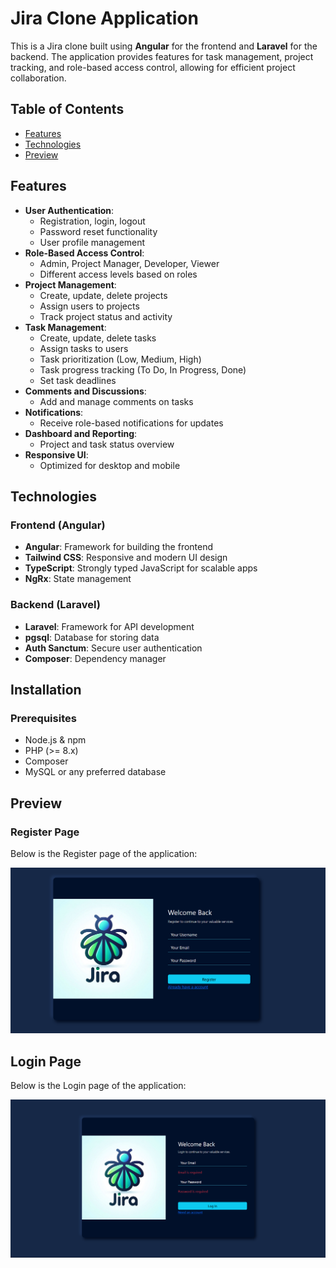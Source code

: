 # Jira Clone Application

This is a Jira clone built using **Angular** for the frontend and **Laravel** for the backend. The application provides features for task management, project tracking, and role-based access control, allowing for efficient project collaboration.

## Table of Contents
- [Features](#features)
- [Technologies](#technologies)
- [Preview](#preview)

## Features

- **User Authentication**:
  - Registration, login, logout
  - Password reset functionality
  - User profile management
- **Role-Based Access Control**:
  - Admin, Project Manager, Developer, Viewer
  - Different access levels based on roles
- **Project Management**:
  - Create, update, delete projects
  - Assign users to projects
  - Track project status and activity
- **Task Management**:
  - Create, update, delete tasks
  - Assign tasks to users
  - Task prioritization (Low, Medium, High)
  - Task progress tracking (To Do, In Progress, Done)
  - Set task deadlines
- **Comments and Discussions**:
  - Add and manage comments on tasks
- **Notifications**:
  - Receive role-based notifications for updates
- **Dashboard and Reporting**:
  - Project and task status overview
- **Responsive UI**:
  - Optimized for desktop and mobile

## Technologies

### Frontend (Angular)
- **Angular**: Framework for building the frontend
- **Tailwind CSS**: Responsive and modern UI design
- **TypeScript**: Strongly typed JavaScript for scalable apps
- **NgRx**: State management

### Backend (Laravel)
- **Laravel**: Framework for API development
- **pgsql**: Database for storing data
- **Auth Sanctum**: Secure user authentication
- **Composer**: Dependency manager

## Installation

### Prerequisites
- Node.js & npm
- PHP (>= 8.x)
- Composer
- MySQL or any preferred database

## Preview

### Register Page

Below is the Register page of the application:

![Register Page](./Task%20Manager/Client/Jira/jiraClone/src/assets/Register.png)

## Login Page

Below is the Login page of the application:

![Login Page](./Task%20Manager/Client/Jira/jiraClone/src/assets/Login.png)
